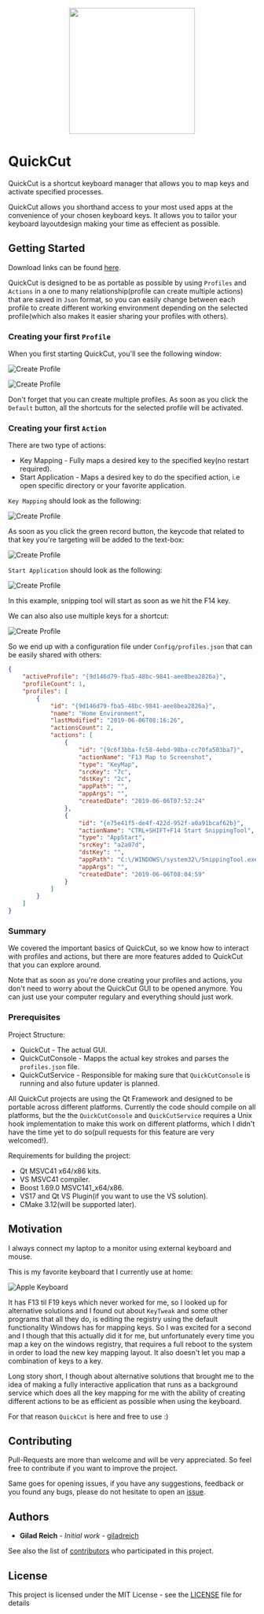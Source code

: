 
<p align="center"><img src="pictures/logo.png" width=256 height=256></p>

# QuickCut

QuickCut is a shortcut keyboard manager that allows you to map keys and activate specified processes.

QuickCut allows you shorthand access to your most used apps at the convenience of your chosen keyboard keys. It allows you to tailor your keyboard layoutdesign making your time as effecient as possible.


## Getting Started

Download links can be found [here](https://github.com/giladreich/QuickCut/releases).


QuickCut is designed to be as portable as possible by using `Profiles` and `Actions` in a one to many relationship(profile can create multiple actions) that are saved in `Json` format, so you can easily change between each profile to create different working environment depending on the selected profile(which also makes it easier sharing your profiles with others).

### Creating your first `Profile`

When you first starting QuickCut, you'll see the following window:

![Create Profile](/pictures/create_profile.png)

![Create Profile](/pictures/first_main_window.png)

Don't forget that you can create multiple profiles. As soon as you click the `Default` button, all the shortcuts for the selected profile will be activated.

### Creating your first `Action`

There are two type of actions:

* Key Mapping - Fully maps a desired key to the specified key(no restart required).
* Start Application - Maps a desired key to do the specified action, i.e open specific directory or your favorite application.

`Key Mapping` should look as the following:

![Create Profile](/pictures/action_window_map_screenshot.png)

As soon as you click the green record button, the keycode that related to that key you're targeting will be added to the text-box:

![Create Profile](/pictures/action_window_map_screenshot_record.png)

`Start Application` should look as the following:

![Create Profile](/pictures/action_window_map_snippingtool.png)

In this example, snipping tool will start as soon as we hit the F14 key.

We can also also use multiple keys for a shortcut:

![Create Profile](/pictures/action_window_map_keycombo.png)


So we end up with a configuration file under `Config/profiles.json` that can be easily shared with others:

```json
{
    "activeProfile": "{9d146d79-fba5-48bc-9841-aee8bea2826a}",
    "profileCount": 1,
    "profiles": [
        {
            "id": "{9d146d79-fba5-48bc-9841-aee8bea2826a}",
            "name": "Home Environment",
            "lastModified": "2019-06-06T08:16:26",
            "actionsCount": 2,
            "actions": [
                {
                    "id": "{9c6f3bba-fc58-4ebd-98ba-cc70fa503ba7}",
                    "actionName": "F13 Map to Screenshot",
                    "type": "KeyMap",
                    "srcKey": "7c",
                    "dstKey": "2c",
                    "appPath": "",
                    "appArgs": "",
                    "createdDate": "2019-06-06T07:52:24"
                },
                {
                    "id": "{e75e41f5-de4f-422d-952f-a0a91bcaf62b}",
                    "actionName": "CTRL+SHIFT+F14 Start SnippingTool",
                    "type": "AppStart",
                    "srcKey": "a2a07d",
                    "dstKey": "",
                    "appPath": "C:\/WINDOWS\/system32\/SnippingTool.exe",
                    "appArgs": "",
                    "createdDate": "2019-06-06T08:04:59"
                }
            ]
        }
    ]
}
```

### Summary

We covered the important basics of QuickCut, so we know how to interact with profiles and actions, but there are more features added to QuickCut that you can explore around.

Note that as soon as you're done creating your profiles and actions, you don't need to worry about the QuickCut GUI to be opened anymore. You can just use your computer regulary and everything should just work.

### Prerequisites

Project Structure:

* QuickCut - The actual GUI.
* QuickCutConsole - Mapps the actual key strokes and parses the `profiles.json` file.
* QuickCutService - Responsible for making sure that `QuickCutConsole` is running and also future updater is planned.

All QuickCut projects are using the Qt Framework and designed to be portable across different platforms. Currently the code should compile on all platforms, but the the `QuickCutConsole` and `QuickCutService` requires a Unix hook implementation to make this work on different platforms, which I didn't have the time yet to do so(pull requests for this feature are very welcomed!).

Requirements for building the project:

* Qt MSVC41 x64/x86 kits.
* VS MSVC41 compiler.
* Boost 1.69.0 MSVC141_x64/x86.
* VS17 and Qt VS Plugin(if you want to use the VS solution).
* CMake 3.12(will be supported later).


## Motivation

I always connect my laptop to a monitor using external keyboard and mouse.

This is my favorite keyboard that I currently use at home:

![Apple Keyboard](/pictures/apple_keyboard.png)

It has F13 til F19 keys which never worked for me, so I looked up for alternative solutions and I found out about `KeyTweak` and some other programs that all they do, is editing the registry using the default functionality Windows has for mapping keys. So I was excited for a second and I though that this actually did it for me, but unfortunately every time you map a key on the windows registry, that requires a full reboot to the system in order to load the new key mapping layout.
It also doesn't let you map a combination of keys to a key.

Long story short, I though about alternative solutions that brought me to the idea of making a fully interactive application that runs as a background service which does all the key mapping for me with the ability of creating different actions to be as efficient as possible when using the keyboard.

For that reason `QuickCut` is here and free to use :)

## Contributing

Pull-Requests are more than welcome and will be very appreciated. So feel free to contribute if you want to improve the project.

Same goes for opening issues, if you have any suggestions, feedback or you found any bugs, please do not hesitate to open an [issue](https://github.com/giladreich/QtDirect3D/issues).

## Authors

* **Gilad Reich** - *Initial work* - [giladreich](https://github.com/giladreich)

See also the list of [contributors](https://github.com/giladreich/QtDirect3D/graphs/contributors) who participated in this project.

## License

This project is licensed under the MIT License - see the [LICENSE](LICENSE) file for details

